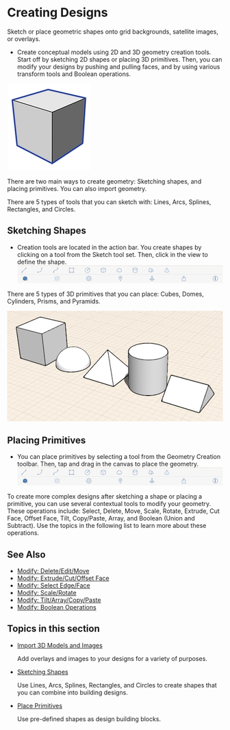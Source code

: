 # Creating Designs

Sketch or place geometric shapes onto grid backgrounds, satellite images, or overlays.

* Create conceptual models using 2D and 3D geometry creation tools. Start off by sketching 2D shapes or placing 3D primitives. Then, you can modify your designs by pushing and pulling faces, and by using various transform tools and Boolean operations.

![](../.gitbook/assets/guid-08d9b90c-be55-4596-bffb-3436e9d2a939-low%20%281%29.png)

There are two main ways to create geometry: Sketching shapes, and placing primitives. You can also import geometry.

There are 5 types of tools that you can sketch with: Lines, Arcs, Splines, Rectangles, and Circles.

## Sketching Shapes

* Creation tools are located in the action bar. You create shapes by clicking on a tool from the Sketch tool set. Then, click in the view to define the shape.![](../.gitbook/assets/guid-eb106710-096d-4a0c-88bb-2f0a9bfc2e27-low%20%281%29.png)

There are 5 types of 3D primitives that you can place: Cubes, Domes, Cylinders, Prisms, and Pyramids.

![](../.gitbook/assets/guid-d7198ad2-9ac0-49ee-b6d7-3a467d0dcf68-low.png)

## Placing Primitives

* You can place primitives by selecting a tool from the Geometry Creation toolbar. Then, tap and drag in the canvas to place the geometry.![](../.gitbook/assets/guid-eb106710-096d-4a0c-88bb-2f0a9bfc2e27-low.png)

To create more complex designs after sketching a shape or placing a primitive, you can use several contextual tools to modify your geometry. These operations include: Select, Delete, Move, Scale, Rotate, Extrude, Cut Face, Offset Face, Tilt, Copy/Paste, Array, and Boolean \(Union and Subtract\). Use the topics in the following list to learn more about these operations.

## See Also

* [Modify: Delete/Edit/Move ](https://github.com/formit3d/autodesk-formit-360-ios-help/tree/d5b2b6decb71d74e64b7991eaa6f7358c2312bf7/Modify%20Designs/Modify%20Delete,%20Edit,%20Move.md)
* [Modify: Extrude/Cut/Offset Face ](https://github.com/formit3d/autodesk-formit-360-ios-help/tree/d5b2b6decb71d74e64b7991eaa6f7358c2312bf7/Modify%20Designs/Modify%20Extrude,%20Cut-Offset%20Faces.md)
* [Modify: Select Edge/Face ](https://github.com/formit3d/autodesk-formit-360-ios-help/tree/d5b2b6decb71d74e64b7991eaa6f7358c2312bf7/Modify%20Designs/Modify%20Select%20Edge-Face%20or%20Object.md)
* [Modify: Scale/Rotate ](https://github.com/formit3d/autodesk-formit-360-ios-help/tree/d5b2b6decb71d74e64b7991eaa6f7358c2312bf7/Modify%20Designs/Modify%20Scale%20and%20Rotate.md)
* [Modify: Tilt/Array/Copy/Paste ](https://github.com/formit3d/autodesk-formit-360-ios-help/tree/d5b2b6decb71d74e64b7991eaa6f7358c2312bf7/Modify%20Designs/Modify%20Tilt,%20Array,%20Copy-Paste.md)
* [Modify: Boolean Operations ](https://github.com/formit3d/autodesk-formit-360-ios-help/tree/d5b2b6decb71d74e64b7991eaa6f7358c2312bf7/Modify%20Designs/Modify%20Boolean%20Operations.md)

## Topics in this section

* [Import 3D Models and Images ](https://github.com/formit3d/autodesk-formit-360-ios-help/tree/d5b2b6decb71d74e64b7991eaa6f7358c2312bf7/Import%203D%20Models%20and%20Images.md)

  Add overlays and images to your designs for a variety of purposes.

* [Sketching Shapes](https://github.com/formit3d/autodesk-formit-360-ios-help/tree/d5b2b6decb71d74e64b7991eaa6f7358c2312bf7/Sketching%20Shapes.md)

  Use Lines, Arcs, Splines, Rectangles, and Circles to create shapes that you can combine into building designs.

* [Place Primitives](https://github.com/formit3d/autodesk-formit-360-ios-help/tree/d5b2b6decb71d74e64b7991eaa6f7358c2312bf7/Place%20Primitives.md)

  Use pre-defined shapes as design building blocks.

